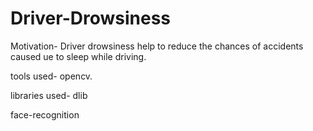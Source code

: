 # Driver-Drowsiness

Motivation-
Driver drowsiness help to reduce the chances of accidents caused ue to sleep while driving.

tools used-
opencv.

libraries used-
dlib

face-recognition
